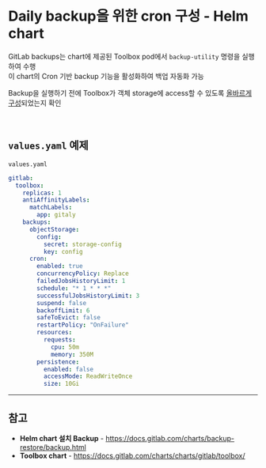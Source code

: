 # Daily backup을 위한 cron 구성 - Helm chart

GitLab backups는 chart에 제공된 Toolbox pod에서 `backup-utility` 명령을 실행하여 수행  
이 chart의 Cron 기반 backup 기능을 활성화하여 백업 자동화 가능

Backup을 실행하기 전에 Toolbox가 객체 storage에 access할 수 있도록 [올바르게 구성](https://github.com/bigmtn1113/GitLab-Note/blob/master/GitLab/GitLab%20%EA%B4%80%EB%A6%AC/Amazon%20S3%20%EC%82%AC%EC%9A%A9%20-%20Helm%20chart.md)되었는지 확인

<br>

## `values.yaml` 예제
`values.yaml`  
```yaml
gitlab:
  toolbox:
    replicas: 1
    antiAffinityLabels:
      matchLabels:
        app: gitaly
    backups:
      objectStorage:
        config:
          secret: storage-config
          key: config
      cron:
        enabled: true
        concurrencyPolicy: Replace
        failedJobsHistoryLimit: 1
        schedule: "* 1 * * *"
        successfulJobsHistoryLimit: 3
        suspend: false
        backoffLimit: 6
        safeToEvict: false
        restartPolicy: "OnFailure"
        resources:
          requests:
            cpu: 50m
            memory: 350M
        persistence:
          enabled: false
          accessMode: ReadWriteOnce
          size: 10Gi
```

<hr>

## 참고
- **Helm chart 설치 Backup** - https://docs.gitlab.com/charts/backup-restore/backup.html
- **Toolbox chart** - https://docs.gitlab.com/charts/charts/gitlab/toolbox/
